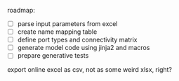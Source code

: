 roadmap:

* [ ] parse input parameters from excel
* [ ] create name mapping table
* [ ] define port types and connectivity matrix
* [ ] generate model code using jinja2 and macros
* [ ] prepare generative tests

export online excel as csv, not as some weird xlsx, right?
